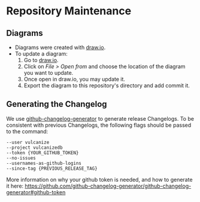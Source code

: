 # Repository Maintenance

## Diagrams
- Diagrams were created with [draw.io](draw.io).
- To update a diagram:
  1. Go to [draw.io](draw.io).
  1. Click on *File > Open from* and choose the location of the diagram you want to update.
  1. Once open in draw.io, you may update it.
  1. Export the diagram to this repository's directory and add commit it.
  
  
## Generating the Changelog
We use [github-changelog-generator](https://github.com/github-changelog-generator/github-changelog-generator) to 
generate release Changelogs. To be consistent with previous Changelogs, the following flags should be passed to the 
command:

```
--user vulcanize
--project vulcanizedb
--token {YOUR_GITHUB_TOKEN}
--no-issues
--usernames-as-github-logins
--since-tag {PREVIOUS_RELEASE_TAG}
```

More information on why your github token is needed, and how to generate it here: 
https://github.com/github-changelog-generator/github-changelog-generator#github-token 